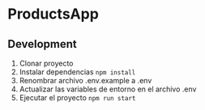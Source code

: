 # ProductsApp

## Development

1. Clonar proyecto
2. Instalar dependencias ```npm install```
3. Renombrar archivo .env.example a .env
4. Actualizar las variables de entorno en el archivo .env
5. Ejecutar el proyecto ```npm run start```